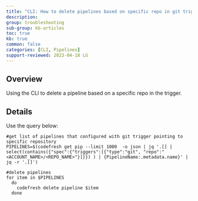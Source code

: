 ```yaml
---
title: "CLI: How to delete pipelines based on specific repo in git triggers"
description: 
group: troubleshooting
sub-group: kb-articles
toc: true
kb: true
common: false
categories: [CLI, Pipelines]
support-reviewed: 2023-04-18 LG
---
```


## Overview

Using the CLI to delete a pipeline based on a specific repo in the trigger.

## Details

Use the query below:

```shell
#get list of pipelines that configured with git trigger pointing to specific repository
PIPELINES=$(codefresh get pip --limit 1000  -o json | jq '.[] | select(contains({"spec":{"triggers":[{"type":"git", "repo":"<ACCOUNT_NAME>/<REPO_NAME>"}]}}) ) | {PipelineName:.metadata.name}' | jq -r '.[]')

#delete pipelines
for item in $PIPELINES
  do
    codefresh delete pipeline $item
  done 
```
